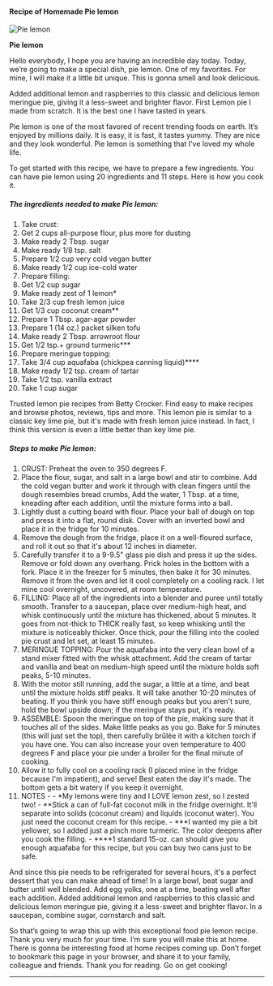             

#### Recipe of Homemade Pie lemon

![Pie lemon](https://img-global.cpcdn.com/recipes/c213ccc6878cfd00/751x532cq70/pie-lemon-recipe-main-photo.jpg)

**Pie lemon**

Hello everybody, I hope you are having an incredible day today. Today, we’re going to make a special dish, pie lemon. One of my favorites. For mine, I will make it a little bit unique. This is gonna smell and look delicious.

Added additional lemon and raspberries to this classic and delicious lemon meringue pie, giving it a less-sweet and brighter flavor. First Lemon pie I made from scratch. It is the best one I have tasted in years.

Pie lemon is one of the most favored of recent trending foods on earth. It’s enjoyed by millions daily. It is easy, it is fast, it tastes yummy. They are nice and they look wonderful. Pie lemon is something that I’ve loved my whole life.

To get started with this recipe, we have to prepare a few ingredients. You can have pie lemon using 20 ingredients and 11 steps. Here is how you cook it.

##### The ingredients needed to make Pie lemon:

1.  Take crust:
2.  Get 2 cups all-purpose flour, plus more for dusting
3.  Make ready 2 Tbsp. sugar
4.  Make ready 1/8 tsp. salt
5.  Prepare 1/2 cup very cold vegan butter
6.  Make ready 1/2 cup ice-cold water
7.  Prepare filling:
8.  Get 1/2 cup sugar
9.  Make ready zest of 1 lemon\*
10.  Take 2/3 cup fresh lemon juice
11.  Get 1/3 cup coconut cream\*\*
12.  Prepare 1 Tbsp. agar-agar powder
13.  Prepare 1 (14 oz.) packet silken tofu
14.  Make ready 2 Tbsp. arrowroot flour
15.  Get 1/2 tsp.+ ground turmeric\*\*\*
16.  Prepare meringue topping:
17.  Take 3/4 cup aquafaba (chickpea canning liquid)\*\*\*\*
18.  Make ready 1/2 tsp. cream of tartar
19.  Take 1/2 tsp. vanilla extract
20.  Take 1 cup sugar

Trusted lemon pie recipes from Betty Crocker. Find easy to make recipes and browse photos, reviews, tips and more. This lemon pie is similar to a classic key lime pie, but it's made with fresh lemon juice instead. In fact, I think this version is even a little better than key lime pie.

##### Steps to make Pie lemon:

1.  CRUST: Preheat the oven to 350 degrees F.
2.  Place the flour, sugar, and salt in a large bowl and stir to combine. Add the cold vegan butter and work it through with clean fingers until the dough resembles bread crumbs, Add the water, 1 Tbsp. at a time, kneading after each addition, until the mixture forms into a ball.
3.  Lightly dust a cutting board with flour. Place your ball of dough on top and press it into a flat, round disk. Cover with an inverted bowl and place it in the fridge for 10 minutes.
4.  Remove the dough from the fridge, place it on a well-floured surface, and roll it out so that it's about 12 inches in diameter.
5.  Carefully transfer it to a 9-9.5" glass pie dish and press it up the sides. Remove or fold down any overhang. Prick holes in the bottom with a fork. Place it in the freezer for 5 minutes, then bake it for 30 minutes. Remove it from the oven and let it cool completely on a cooling rack. I let mine cool overnight, uncovered, at room temperature.
6.  FILLING: Place all of the ingredients into a blender and puree until totally smooth. Transfer to a saucepan, place over medium-high heat, and whisk continuously until the mixture has thickened, about 5 minutes. It goes from not-thick to THICK really fast, so keep whisking until the mixture is noticeably thicker. Once thick, pour the filling into the cooled pie crust and let set, at least 15 minutes.
7.  MERINGUE TOPPING: Pour the aquafaba into the very clean bowl of a stand mixer fitted with the whisk attachment. Add the cream of tartar and vanilla and beat on medium-high speed until the mixture holds soft peaks, 5-10 minutes.
8.  With the motor still running, add the sugar, a little at a time, and beat until the mixture holds stiff peaks. It will take another 10-20 minutes of beating. If you think you have stiff enough peaks but you aren't sure, hold the bowl upside down; if the meringue stays put, it's ready.
9.  ASSEMBLE: Spoon the meringue on top of the pie, making sure that it touches all of the sides. Make little peaks as you go. Bake for 5 minutes (this will just set the top), then carefully brûlée it with a kitchen torch if you have one. You can also increase your oven temperature to 400 degrees F and place your pie under a broiler for the final minute of cooking.
10.  Allow it to fully cool on a cooling rack (I placed mine in the fridge because I'm impatient), and serve! Best eaten the day it's made. The bottom gets a bit watery if you keep it overnight.
11.  NOTES - - \*My lemons were tiny and I LOVE lemon zest, so I zested two! - \*\*Stick a can of full-fat coconut milk in the fridge overnight. It'll separate into solids (coconut cream) and liquids (coconut water). You just need the coconut cream for this recipe. - \*\*\*I wanted my pie a bit yellower, so I added just a pinch more turmeric. The color deepens after you cook the filling. - \*\*\*\*1 standard 15-oz. can should give you enough aquafaba for this recipe, but you can buy two cans just to be safe.

And since this pie needs to be refrigerated for several hours, it's a perfect dessert that you can make ahead of time! In a large bowl, beat sugar and butter until well blended. Add egg yolks, one at a time, beating well after each addition. Added additional lemon and raspberries to this classic and delicious lemon meringue pie, giving it a less-sweet and brighter flavor. In a saucepan, combine sugar, cornstarch and salt.

So that’s going to wrap this up with this exceptional food pie lemon recipe. Thank you very much for your time. I’m sure you will make this at home. There is gonna be interesting food at home recipes coming up. Don’t forget to bookmark this page in your browser, and share it to your family, colleague and friends. Thank you for reading. Go on get cooking!

* * *